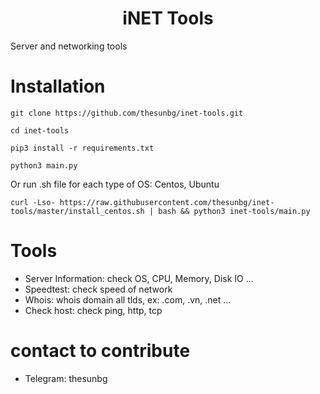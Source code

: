 <h1 align="center">iNET Tools</h1>

<p>Server and networking tools</p>

# Installation
```git clone https://github.com/thesunbg/inet-tools.git```

```cd inet-tools```

```pip3 install -r requirements.txt```

```python3 main.py```

Or run .sh file for each type of OS: Centos, Ubuntu

```curl -Lso- https://raw.githubusercontent.com/thesunbg/inet-tools/master/install_centos.sh | bash && python3 inet-tools/main.py```

# Tools 

* Server Information: check OS, CPU, Memory, Disk IO ...
* Speedtest: check speed of network
* Whois: whois domain all tlds, ex: .com, .vn, .net ...
* Check host: check ping, http, tcp

# contact to contribute
* Telegram: thesunbg

